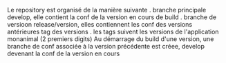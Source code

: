 Le repository est organisé de la manière suivante
  . branche principale develop, elle contient la conf de la version en cours de build
  . branche de versioon release/version, elles contiennent les conf des versions antérieures
tag des versions
  . les tags suivent les versions de l'application monanimal (2 premiers digits)
Au démarrage du build d'une version, une branche de conf associée à la version précédente est créee, develop devenant la conf de la version en cours

